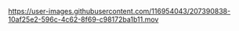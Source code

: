 

https://user-images.githubusercontent.com/116954043/207390838-10af25e2-596c-4c62-8f69-c98172ba1b11.mov

